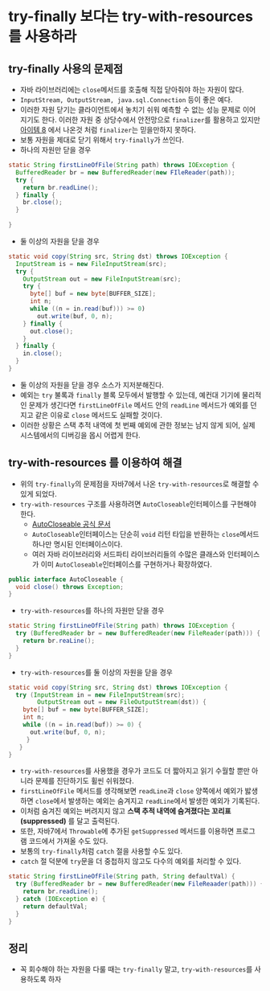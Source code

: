 # try-finally 보다는 try-with-resources 를 사용하라

## try-finally 사용의 문제점

* 자바 라이브러리에는 ```close```메서드를 호출해 직접 닫아줘야 하는 자원이 많다.
* ```InputStream, OutputStream, java.sql.Connection``` 등이 좋은 예다.
* 이러한 자원 닫기는 클라이언트에서 놓치기 쉬워 예측할 수 없는 성능 문제로 이어지기도 한다.
  이러한 자원 중 상당수에서 안전망으로 ```finalizer```를 활용하고 있지만 [아이템 8](https://github.com/parkhanbeen/study/blob/master/effective-java/2%EC%9E%A5/8.finalizer%EC%99%80%20cleaner%20%EC%82%AC%EC%9A%A9%EC%9D%84%20%ED%94%BC%ED%95%98%EB%9D%BC.md)
  에서 나온것 처럼 ```finalizer```는 믿을만하지 못하다.
* 보통 자원을 제대로 닫기 위해서 ```try-finally```가 쓰인다.
* 하나의 자원만 닫을 경우
```java
static String firstLineOfFile(String path) throws IOException {
  BufferedReader br = new BufferedReader(new FIleReader(path));
  try {
    return br.readLine();
  } finally {
    br.close();
  }
        
}
```
* 둘 이상의 자원을 닫을 경우
```java
static void copy(String src, String dst) throws IOException {
  InputStream is = new FileInputStream(src);
  try {
    OutputStream out = new FileInputStream(src);
    try {
      byte[] buf = new byte[BUFFER_SIZE];
      int n;
      while ((n = in.read(buf))) >= 0)
        out.write(buf, 0, n);
    } finally {
      out.close();
    }
  } finally {
    in.close();
  }
}
```
* 둘 이상의 자원을 닫을 경우 소스가 지저분해진다.
* 예외는 ```try``` 불록과 ```finally``` 블록 모두에서 발행할 수 있는데, 예컨대 기기에 물리적인 문제가
  생긴다면 ```firstLineOfFile``` 메서드 안의 ```readLine``` 메서드가 예외를 던지고 같은 이유로 ```close```
  메서드도 실패할 것이다.
* 이러한 상황은 스택 추적 내역에 첫 번째 예외에 관한 정보는 남지 않게 되어, 실제 시스템에서의 디버깅을 몹시 어렵게 한다.

## try-with-resources 를 이용하여 해결

* 위의 ```try-finally```의 문제점을 자바7에서 나온 ```try-with-resources```로 해결할 수 있게 되었다.
* ```try-with-resources``` 구조를 사용하려면 ```AutoCloseable```인터페이스를 구현해야 한다.
  * [AutoCloseable 공식 문서](https://docs.oracle.com/javase/7/docs/api/java/lang/AutoCloseable.html) 
  * ```AutoCloseable```인터페이스는 단순히 ```void``` 리턴 타입을 반환하는 ```close```메서드 하나만 명시된 인터페이스이다.
  * 여러 자바 라이브러리와 서드파티 라이브러리들의 수많은 클래스와 인터페이스가 이미 ```AutoCloseable```인터페이스를
    구현하거나 확장하였다.
```java
public interface AutoCloseable {
  void close() throws Exception;
}
```
* ```try-with-resources```를 하나의 자원만 닫을 경우
```java
static String firstLineOfFile(String path) throws IOException {
  try (BufferedReader br = new BufferedReader(new FileReader(path))) {
    return br.reaLine();
  }
}
```

* ```try-with-resources```를 둘 이상의 자원을 닫을 경우
```java
static void copy(String src, String dst) throws IOException {
  try (InputStream in = new FileInputStream(src);
        OutputStream out = new FileOutputStream(dst)) {
    byte[] buf = new byte[BUFFER_SIZE];
    int n;
    while ((n = in.read(buf)) >= 0) {
      out.write(buf, 0, n);
     }
   }
}
```
* ```try-with-resources```를 사용했을 경우가 코드도 더 짧아지고 읽기 수월할 뿐만 아니라 문제를 
  진단하기도 휠씬 쉬워졌다.
* ```firstLineOfFile``` 메서드를 생각해보면 ```readLine```과 ```close``` 양쪽에서 예외가 밣생하면
  ```close```에서 발생하는 예외는 숨겨지고 ```readLine```에서 발생한 예외가 기록된다.
* 이처럼 숨겨진 예외는 버려지지 않고 **스택 추적 내역에 숨겨졌다는 꼬리표(suppressed)** 를 달고 출력된다.
* 또한, 자바7에서 ```Throwable```에 추가된 ```getSuppressed``` 메서드를 이용하면 프로그램 코드에서 가져올 수도 있다.
* 보통의 ```try-finally```처럼 ```catch``` 절을 사용할 수도 있다.
* ```catch``` 절 덕분에 ```try```문을 더 중첩하지 않고도 다수의 예외를 처리할 수 있다.
```java
static String firstLineOfFile(String path, String defaultVal) {
  try (BufferedReader br = new BufferedReader(new FileReaader(path))) {
    return br.readLine();
  } catch (IOException e) {
    return defaultVal;
  }
}
```

## 정리

* 꼭 회수해야 하는 자원을 다룰 때는 ```try-finally``` 말고, ```try-with-resources```를 사용하도록 하자